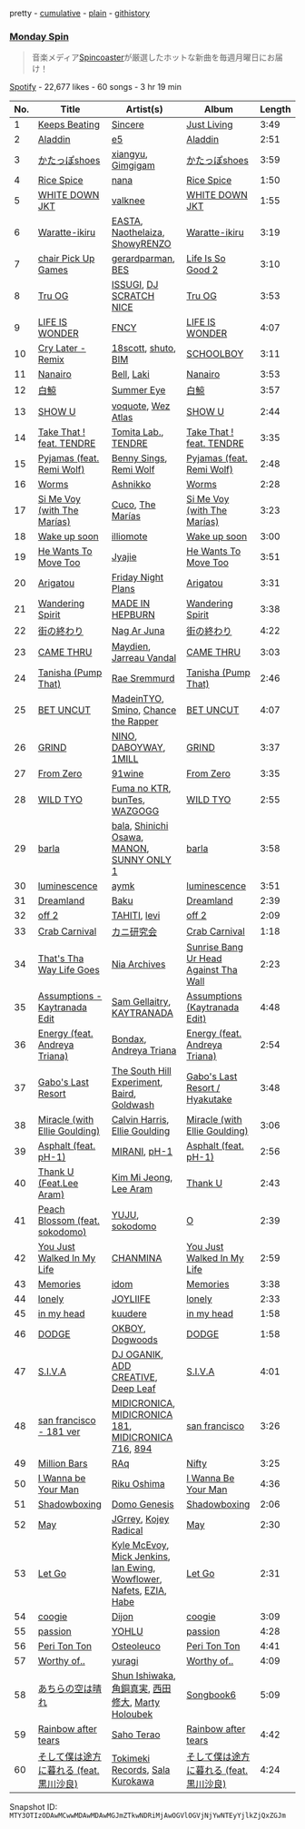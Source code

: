 pretty - [cumulative](/playlists/cumulative/37i9dQZF1DX1L8JuK0yhgO.md) - [plain](/playlists/plain/37i9dQZF1DX1L8JuK0yhgO) - [githistory](https://github.githistory.xyz/mackorone/spotify-playlist-archive/blob/main/playlists/plain/37i9dQZF1DX1L8JuK0yhgO)

### [Monday Spin](https://open.spotify.com/playlist/37i9dQZF1DX1L8JuK0yhgO)

> 音楽メディア<a href="http://spincoaster.com/">Spincoaster</a>が厳選したホットな新曲を毎週月曜日にお届け！

[Spotify](https://open.spotify.com/user/spotify) - 22,677 likes - 60 songs - 3 hr 19 min

| No. | Title | Artist(s) | Album | Length |
|---|---|---|---|---|
| 1 | [Keeps Beating](https://open.spotify.com/track/5dGenSjQSfL9KwXhL3D18M) | [Sincere](https://open.spotify.com/artist/3ucekCZdcSOBgiLZ37nKyn) | [Just Living](https://open.spotify.com/album/6jWIqqH1FJKuDbtq8cCWIC) | 3:49 |
| 2 | [Aladdin](https://open.spotify.com/track/4qJMcnH1vFNeSPddgZFCIH) | [e5](https://open.spotify.com/artist/5UOj6C1InE5WTmBXNuemt4) | [Aladdin](https://open.spotify.com/album/15HiKvyXlXFhCO5SFz8hhx) | 2:51 |
| 3 | [かたっぽshoes](https://open.spotify.com/track/4tb2PgYuehRxm9NPEIproL) | [xiangyu](https://open.spotify.com/artist/4YHFvbGOXo06pcFXOQszkB), [Gimgigam](https://open.spotify.com/artist/1LHF7KKnogex2qYTumsGiY) | [かたっぽshoes](https://open.spotify.com/album/4Tk8NBvkaFv8ga3AvnJPtq) | 3:59 |
| 4 | [Rice Spice](https://open.spotify.com/track/34IAM1iapMADhwJc5kxxip) | [nana](https://open.spotify.com/artist/7uzEQGrUAupBJK2j3uQsoC) | [Rice Spice](https://open.spotify.com/album/0pQ7biuEQJGAMZJk5c3v6y) | 1:50 |
| 5 | [WHITE DOWN JKT](https://open.spotify.com/track/3tmbeNhGonMxauKcmBPMaH) | [valknee](https://open.spotify.com/artist/5XOjyFVFORvz5wwievXJNn) | [WHITE DOWN JKT](https://open.spotify.com/album/5cdp6CeC6nB5zS9o7g3xOQ) | 1:55 |
| 6 | [Waratte\-ikiru](https://open.spotify.com/track/5PcLmPOe1vW26tuD75vUQZ) | [EASTA](https://open.spotify.com/artist/3M73iVLAP7NbB5ZrO0dlzO), [Naothelaiza](https://open.spotify.com/artist/4E2QYdTcANut4Oga8XTUQQ), [ShowyRENZO](https://open.spotify.com/artist/1MLMBTcgBXus7IgbvLaoP4) | [Waratte\-ikiru](https://open.spotify.com/album/2bXxcUXMA1sTOAi9rO8v7U) | 3:19 |
| 7 | [chair Pick Up Games](https://open.spotify.com/track/4NpYf9RvATAjdejAMl3snQ) | [gerardparman](https://open.spotify.com/artist/4B5nMelhpP2gTR4YwY4FSi), [BES](https://open.spotify.com/artist/0eclqlcc0hJCIAeWj3nF1H) | [Life Is So Good 2](https://open.spotify.com/album/5kAEPGU0PDNQ6S82pKETGb) | 3:10 |
| 8 | [Tru OG](https://open.spotify.com/track/433Bt1Fz6fMw1zLDfnQnZw) | [ISSUGI](https://open.spotify.com/artist/37hLlbtNh8yXKbVHK13gsp), [DJ SCRATCH NICE](https://open.spotify.com/artist/0MfeTyPtbuue9oZFIMD2wY) | [Tru OG](https://open.spotify.com/album/2NwXAHoEqfNhV4iUC3MPN6) | 3:53 |
| 9 | [LIFE IS WONDER](https://open.spotify.com/track/4i9qckw4bY5dD4E5ry29iw) | [FNCY](https://open.spotify.com/artist/1ii9VZ3CKfTvlEZSoCFVvL) | [LIFE IS WONDER](https://open.spotify.com/album/3Sdpc32kVdyFT1T7aAbwjL) | 4:07 |
| 10 | [Cry Later \- Remix](https://open.spotify.com/track/3YYfwffictld9GJnKB4hA4) | [18scott](https://open.spotify.com/artist/5nXbqfx9TdDW8rM0etcd33), [shuto](https://open.spotify.com/artist/4KqAfO6NT87MBLMWm46GlZ), [BIM](https://open.spotify.com/artist/704gz1q9ieRxZfTkhPlZGG) | [SCHOOLBOY](https://open.spotify.com/album/7DqunymluGQHLaxxQo4Bk9) | 3:11 |
| 11 | [Nanairo](https://open.spotify.com/track/13urAEkYdUXzyECpNFML0n) | [Bell](https://open.spotify.com/artist/712NTsTzJESMwY41l9wz5e), [Laki](https://open.spotify.com/artist/1od2uhftGjNNsngToiyycC) | [Nanairo](https://open.spotify.com/album/56kKcUc6qlaxHbupWVaMkK) | 3:53 |
| 12 | [白鯨](https://open.spotify.com/track/3zaXLP8UZrpNyl8BnjEWVM) | [Summer Eye](https://open.spotify.com/artist/69rC8L85Qulb5g3aPbfYfy) | [白鯨](https://open.spotify.com/album/3EykYUtRXqVzrWzJMbS59v) | 3:57 |
| 13 | [SHOW U](https://open.spotify.com/track/769S0GSW264Krcn19etZ1B) | [voquote](https://open.spotify.com/artist/7e4RwZzwd7DW2HCb0N0CcR), [Wez Atlas](https://open.spotify.com/artist/6fDdl8sluLiRg4fbrqMoeQ) | [SHOW U](https://open.spotify.com/album/2BnmgLVVPjZdhogODOY0bX) | 2:44 |
| 14 | [Take That ! feat\. TENDRE](https://open.spotify.com/track/64ygTL7d8g37JIp4rcRZ26) | [Tomita Lab.](https://open.spotify.com/artist/0nmnnGl422TngJtYeEj5vD), [TENDRE](https://open.spotify.com/artist/6cMnpAZ9QN0wn4dVd0Tinb) | [Take That ! feat\. TENDRE](https://open.spotify.com/album/72MRQEQStg151kpzKoTM7q) | 3:35 |
| 15 | [Pyjamas \(feat\. Remi Wolf\)](https://open.spotify.com/track/0LuB69EEijTVyNHOXHiqhN) | [Benny Sings](https://open.spotify.com/artist/4gHcu2JoaXJ0mV4aNPCd7N), [Remi Wolf](https://open.spotify.com/artist/0NB5HROxc8dDBXpkIi1v3d) | [Pyjamas \(feat\. Remi Wolf\)](https://open.spotify.com/album/0AmJGPvtL6Kj0MBp7gh8BK) | 2:48 |
| 16 | [Worms](https://open.spotify.com/track/5PlGxNgE62io6OBc1BsIaq) | [Ashnikko](https://open.spotify.com/artist/3PyJHH2wyfQK3WZrk9rpmP) | [Worms](https://open.spotify.com/album/1iMYhGsjfZIDKuiF73D6cI) | 2:28 |
| 17 | [Si Me Voy \(with The Marías\)](https://open.spotify.com/track/6GiCszfL4D2GlCU8tFU3sR) | [Cuco](https://open.spotify.com/artist/2Tglaf8nvDzwSQnpSrjLHP), [The Marías](https://open.spotify.com/artist/2sSGPbdZJkaSE2AbcGOACx) | [Si Me Voy \(with The Marías\)](https://open.spotify.com/album/5TZm9qi0223t20ypmJevEq) | 3:23 |
| 18 | [Wake up soon](https://open.spotify.com/track/0siU3JMlnOYfANLVyYXX0D) | [illiomote](https://open.spotify.com/artist/3WT4BJFKhoWN3Mc8TDcH7v) | [Wake up soon](https://open.spotify.com/album/1GRLAC0RJNALOdCRj8pugK) | 3:00 |
| 19 | [He Wants To Move Too](https://open.spotify.com/track/6KI2sA0m7t0X5kE6yAwygy) | [Jyajie](https://open.spotify.com/artist/2s2ZEfWcehZvWNmmvS1CGE) | [He Wants To Move Too](https://open.spotify.com/album/1j9wDP9Wya6cAqskT7r1vO) | 3:51 |
| 20 | [Arigatou](https://open.spotify.com/track/1BqO13qjFNkQXvcBUQJx3d) | [Friday Night Plans](https://open.spotify.com/artist/71YfYiTx6KAZFJfKaNYueQ) | [Arigatou](https://open.spotify.com/album/26faPbLsIjkVUCFm7lmodo) | 3:31 |
| 21 | [Wandering Spirit](https://open.spotify.com/track/6E30fAWCLP4LFusJMZKgq0) | [MADE IN HEPBURN](https://open.spotify.com/artist/5Kb7tK7462ltHK5KtX2tAq) | [Wandering Spirit](https://open.spotify.com/album/7M8RbyJXruRleU2wScVMkI) | 3:38 |
| 22 | [街の終わり](https://open.spotify.com/track/7fD09NyzrkqscB07BQJAwS) | [Nag Ar Juna](https://open.spotify.com/artist/0XCIw94rGkUZr24KGUi5Vu) | [街の終わり](https://open.spotify.com/album/2uJY0lqrnhLdQZD7odrXRT) | 4:22 |
| 23 | [CAME THRU](https://open.spotify.com/track/24cYplbZWgnOl9SmM6ximu) | [Maydien](https://open.spotify.com/artist/52pcFWBKzTZUCJrBizvl1y), [Jarreau Vandal](https://open.spotify.com/artist/6f96znq79wvlknKHHHhtTW) | [CAME THRU](https://open.spotify.com/album/4uuahgHaI8VmnsNjzcCuSc) | 3:03 |
| 24 | [Tanisha \(Pump That\)](https://open.spotify.com/track/24F6ioOJUt4CRPMMjnTPr5) | [Rae Sremmurd](https://open.spotify.com/artist/7iZtZyCzp3LItcw1wtPI3D) | [Tanisha \(Pump That\)](https://open.spotify.com/album/590fvdw3h9vHF3jdEBDoAH) | 2:46 |
| 25 | [BET UNCUT](https://open.spotify.com/track/0nWaqg8SPxA6ctpi2mJobi) | [MadeinTYO](https://open.spotify.com/artist/5SyGEPymt1G2uto47tVWvZ), [Smino](https://open.spotify.com/artist/1ybINI1qPiFbwDXamRtwxD), [Chance the Rapper](https://open.spotify.com/artist/1anyVhU62p31KFi8MEzkbf) | [BET UNCUT](https://open.spotify.com/album/0o8JzVSKtxCDx6wgJtGfzu) | 4:07 |
| 26 | [GRIND](https://open.spotify.com/track/2sxmlEWbi40D8fLxgUJ04b) | [NINO](https://open.spotify.com/artist/34pSpkZ0UQ8X0woG8FyOqj), [DABOYWAY](https://open.spotify.com/artist/6p0woWDfWgd5EAX7HFzZ7d), [1MILL](https://open.spotify.com/artist/18VUKXPiyznwK6LEULTUco) | [GRIND](https://open.spotify.com/album/4rNIA4x2okFcTrgwlJtrfJ) | 3:37 |
| 27 | [From Zero](https://open.spotify.com/track/2LSRRrpG3HhvagUmYSoa8s) | [91wine](https://open.spotify.com/artist/7FOgrrQSMEgN22MbzdqTdD) | [From Zero](https://open.spotify.com/album/2k56jyZ1nnirVPZPqka7YL) | 3:35 |
| 28 | [WILD TYO](https://open.spotify.com/track/0C0srTlRpKe13glN5aCOMJ) | [Fuma no KTR](https://open.spotify.com/artist/6thFYr8FXQ3irTtczyv9YO), [bunTes](https://open.spotify.com/artist/4un5fNWeCZyuQvtzXxFBXt), [WAZGOGG](https://open.spotify.com/artist/7FsxjSM1Naj6x4BYp7cXm5) | [WILD TYO](https://open.spotify.com/album/1q4qkpxf1CxOSAAGKn2kMz) | 2:55 |
| 29 | [barla](https://open.spotify.com/track/15u6GYSKZBei1mQ9AJU85P) | [bala](https://open.spotify.com/artist/2LCojy3bUYWczKPT4tdPos), [Shinichi Osawa](https://open.spotify.com/artist/0s9KIyjWtFcsRdKtMECxFp), [MANON](https://open.spotify.com/artist/5RtQtz37rszKUaMg1GeUl3), [SUNNY ONLY 1](https://open.spotify.com/artist/1PcuXbYDyLM8zEsZT1EQtc) | [barla](https://open.spotify.com/album/2gjOLwd7GbuJlrMUPewn31) | 3:58 |
| 30 | [luminescence](https://open.spotify.com/track/6gNOjgCpfkvAV35qkof2xy) | [aymk](https://open.spotify.com/artist/1fP8eVkrKyDKjBnjSGoxTb) | [luminescence](https://open.spotify.com/album/7LB8PT1t5aBN8Tyg4laMO4) | 3:51 |
| 31 | [Dreamland](https://open.spotify.com/track/6v1D8Qw4DSZ3AOGrY6IuuB) | [Baku](https://open.spotify.com/artist/5m3CibdsoEKP2HxjyRBuGZ) | [Dreamland](https://open.spotify.com/album/2Oshxvp7CnyoVCam904Lgy) | 2:39 |
| 32 | [off 2](https://open.spotify.com/track/7w2EzEm1mIveKPTkoSpaiv) | [TAHITI](https://open.spotify.com/artist/18hBb9LiOSU4mstErGGIfM), [levi](https://open.spotify.com/artist/2i8z6rKtx4CoaQmajp10fP) | [off 2](https://open.spotify.com/album/5IwEtzg6B2naivLInzkeRs) | 2:09 |
| 33 | [Crab Carnival](https://open.spotify.com/track/2sK4yOW5LBk7dOFsyKRIUM) | [カニ研究会](https://open.spotify.com/artist/0deXZ0aJcEysw5IL13qp7J) | [Crab Carnival](https://open.spotify.com/album/26E7lP8TXW6WS5IST5CG6w) | 1:18 |
| 34 | [That's Tha Way Life Goes](https://open.spotify.com/track/5olysyNguusDbNGGR4M9KR) | [Nia Archives](https://open.spotify.com/artist/7BMR0fwtEvzGtK4rNGdoiQ) | [Sunrise Bang Ur Head Against Tha Wall](https://open.spotify.com/album/4NDtzV15CP0IYfSgv4bAOK) | 2:23 |
| 35 | [Assumptions \- Kaytranada Edit](https://open.spotify.com/track/7lWdyj9RrMsEN6F0Dl0irE) | [Sam Gellaitry](https://open.spotify.com/artist/07UJz804RJxqNvxFXC3h9H), [KAYTRANADA](https://open.spotify.com/artist/6qgnBH6iDM91ipVXv28OMu) | [Assumptions \(Kaytranada Edit\)](https://open.spotify.com/album/5YTiQmOzu1m293UgtWNJSR) | 4:48 |
| 36 | [Energy \(feat\. Andreya Triana\)](https://open.spotify.com/track/3bgiLHpgauJYYIiheI4yEc) | [Bondax](https://open.spotify.com/artist/4qobOrZpdUri80gScwsHfs), [Andreya Triana](https://open.spotify.com/artist/6SKEuFZYhaTytrhtJjgnO2) | [Energy \(feat\. Andreya Triana\)](https://open.spotify.com/album/33ZEwVYKTh6XeSyVAVnqqj) | 2:54 |
| 37 | [Gabo's Last Resort](https://open.spotify.com/track/2kKwmioPqFwnNUFridIrIt) | [The South Hill Experiment](https://open.spotify.com/artist/6PmrG14lGhCeDfxf40nbZX), [Baird](https://open.spotify.com/artist/7GdGZWPHxDEu0ppvLoB4GO), [Goldwash](https://open.spotify.com/artist/7yYa2im7sawSzuVkXx8W21) | [Gabo's Last Resort / Hyakutake](https://open.spotify.com/album/2kIkz3jqtubvlQcnppphvV) | 3:48 |
| 38 | [Miracle \(with Ellie Goulding\)](https://open.spotify.com/track/5eTaQYBE1yrActixMAeLcZ) | [Calvin Harris](https://open.spotify.com/artist/7CajNmpbOovFoOoasH2HaY), [Ellie Goulding](https://open.spotify.com/artist/0X2BH1fck6amBIoJhDVmmJ) | [Miracle \(with Ellie Goulding\)](https://open.spotify.com/album/22UyygZceCIfoE0RhENgKx) | 3:06 |
| 39 | [Asphalt \(feat\. pH\-1\)](https://open.spotify.com/track/58mChQUTpqCnaGYC6CCSD0) | [MIRANI](https://open.spotify.com/artist/6N7b9mUVwn885jI7RRg8no), [pH\-1](https://open.spotify.com/artist/2u7CP5T30c8ctenzXgEV1W) | [Asphalt \(feat\. pH\-1\)](https://open.spotify.com/album/6opRDXGetgN7pAaReSCb1N) | 2:56 |
| 40 | [Thank U \(Feat.Lee Aram\)](https://open.spotify.com/track/2ra21UPWO6BHN8HlguhDFR) | [Kim Mi Jeong](https://open.spotify.com/artist/62i8ukH7NagOk7lZE6B3xA), [Lee Aram](https://open.spotify.com/artist/3j0Q7sspsBVQm6SdlkqYp1) | [Thank U](https://open.spotify.com/album/3c6PzqYExZUGOzCY2YyQex) | 2:43 |
| 41 | [Peach Blossom \(feat\. sokodomo\)](https://open.spotify.com/track/3hENv4ExwoYHQjoWJSBmyA) | [YUJU](https://open.spotify.com/artist/7Bu0r4MCDX3sbhcFD5IXyx), [sokodomo](https://open.spotify.com/artist/23LskvW8ErKu8v1teU7xFZ) | [O](https://open.spotify.com/album/42k8JWt7Czu6cLEevU2bus) | 2:39 |
| 42 | [You Just Walked In My Life](https://open.spotify.com/track/7eRHytSFVvMRNk1at0HkWs) | [CHANMINA](https://open.spotify.com/artist/2vjeuQwzSP5ErC1S41gONX) | [You Just Walked In My Life](https://open.spotify.com/album/3r6AKB3Zf1lTcG0et17Hdz) | 2:59 |
| 43 | [Memories](https://open.spotify.com/track/726gUResvdS7FXReBGl16R) | [idom](https://open.spotify.com/artist/2f1JDLogY8kLi804QEmMzx) | [Memories](https://open.spotify.com/album/5lCAfl4vZl0hmZbaLHhRlM) | 3:38 |
| 44 | [lonely](https://open.spotify.com/track/6yiLZQOPmwSzqo8NMq1lOB) | [JOYLIIFE](https://open.spotify.com/artist/6JD26kequ4Rdvg8DEDX5pW) | [lonely](https://open.spotify.com/album/6mQBS6I25ZhX8hDW53xthF) | 2:33 |
| 45 | [in my head](https://open.spotify.com/track/59Db7h4glgRygW36Dn15Wu) | [kuudere](https://open.spotify.com/artist/1OhN2StoiEjQmsLCbjpgpa) | [in my head](https://open.spotify.com/album/79q40CGdFlUquAFaC9mhcp) | 1:58 |
| 46 | [DODGE](https://open.spotify.com/track/4TenK6ruZB4XzktwNwqTva) | [OKBOY](https://open.spotify.com/artist/1X4FmvIOBsSd3kdHuLLVR4), [Dogwoods](https://open.spotify.com/artist/16ZYvHJtA7R2rwwZCQGJJW) | [DODGE](https://open.spotify.com/album/6xEvECLtkWMpiRWL160OsS) | 1:58 |
| 47 | [S.I.V.A](https://open.spotify.com/track/3bGnZ2lBMXFK2TsE4PGRar) | [DJ OGANIK](https://open.spotify.com/artist/701ReHJseA4a7G4XVxHCcs), [ADD CREATIVE](https://open.spotify.com/artist/3EjD0KF3TlTpo6VNZEaPn1), [Deep Leaf](https://open.spotify.com/artist/01YQGWRqEsJ0L7QKZO1TkD) | [S.I.V.A](https://open.spotify.com/album/0T2SlHZKW8kECyHqFQC2e6) | 4:01 |
| 48 | [san francisco \- 181 ver](https://open.spotify.com/track/2wdmqQqUjGrZsjVvPzU0Qi) | [MIDICRONICA](https://open.spotify.com/artist/2v4xE9iGRGIKGxxCku3HWy), [MIDICRONICA 181](https://open.spotify.com/artist/3AlVoNtbPZPiNdpI1h8LlY), [MIDICRONICA 716](https://open.spotify.com/artist/7ErgIz6RK3oPeYp3wdVj0m), [894](https://open.spotify.com/artist/5PD9jnqnPTo1q1Fr6k619f) | [san francisco](https://open.spotify.com/album/5U0ePkRQnzYpglXS6glqO9) | 3:26 |
| 49 | [Million Bars](https://open.spotify.com/track/7N34bZLtCslDgaWU05Y8Wp) | [RAq](https://open.spotify.com/artist/0I6KWC4h8huHA3Mgj2NaqZ) | [Nifty](https://open.spotify.com/album/4mmq67WL4jOA285YZ0B1X1) | 3:25 |
| 50 | [I Wanna be Your Man](https://open.spotify.com/track/28O3jke3WymV3GjOVZNHcg) | [Riku Oshima](https://open.spotify.com/artist/4uExsX4lCNgoL9zc8Uwdue) | [I Wanna Be Your Man](https://open.spotify.com/album/1gKh1qXBbbksbos9qkcuIR) | 4:36 |
| 51 | [Shadowboxing](https://open.spotify.com/track/1Y7dSNGXbcR2vP775kssV2) | [Domo Genesis](https://open.spotify.com/artist/6vHBuUxrcpn1do5UaEJ7g6) | [Shadowboxing](https://open.spotify.com/album/4xw15JQtyBeilDyR03KhR7) | 2:06 |
| 52 | [May](https://open.spotify.com/track/0FjyXgEzPLZL7VA9OYlNym) | [JGrrey](https://open.spotify.com/artist/66rDbD3tWR3M1uNuIaDAGx), [Kojey Radical](https://open.spotify.com/artist/1HMhQzj2QXxR40zGDdaK6y) | [May](https://open.spotify.com/album/3qu8wQIoib6nKPbZ9NnfQf) | 2:30 |
| 53 | [Let Go](https://open.spotify.com/track/0Yli758T5yph53DvhnDcje) | [Kyle McEvoy](https://open.spotify.com/artist/6rRqxCKHpl9C5Imf2uinft), [Mick Jenkins](https://open.spotify.com/artist/1FvjvACFvko2Z91IvDljrx), [Ian Ewing](https://open.spotify.com/artist/6QrRSfwkZsixVIgDRhpToh), [Wowflower](https://open.spotify.com/artist/1gKr9GnJ24RqrwpXTLdCVU), [Nafets](https://open.spotify.com/artist/0PALShJ4yMcson9zvQaqlM), [EZIA](https://open.spotify.com/artist/0NlGvbM8SmFXmaBb6pu1qg), [Habe](https://open.spotify.com/artist/2BugRvdm3aasWYT3VthewW) | [Let Go](https://open.spotify.com/album/2iNKcmRmtdyv5NzVNnCyOn) | 2:31 |
| 54 | [coogie](https://open.spotify.com/track/3kBWttZ4s6uSErpI0x3qLZ) | [Dijon](https://open.spotify.com/artist/0knGpCTbmG4ctl1wzYRZs4) | [coogie](https://open.spotify.com/album/6O9lTWRoILaLhlq7gSVTyf) | 3:09 |
| 55 | [passion](https://open.spotify.com/track/6cdX42p8jBWPHrmsi1D7hb) | [YOHLU](https://open.spotify.com/artist/0jGNWHlBqs3In2Ik2AoLIl) | [passion](https://open.spotify.com/album/6A8rgIPdZcItgV7MGhzEZ2) | 4:28 |
| 56 | [Peri Ton Ton](https://open.spotify.com/track/1VDrwuARVUjtpzFaPBLQPS) | [Osteoleuco](https://open.spotify.com/artist/42u1RJUE0BhUW7VkXntJ99) | [Peri Ton Ton](https://open.spotify.com/album/7dL2pnsKgUHSIpuGOLoUbj) | 4:41 |
| 57 | [Worthy of..](https://open.spotify.com/track/00CUwlsD6vMV8gh8M7FggK) | [yuragi](https://open.spotify.com/artist/1Ksf2sRoSTPdLYbGxJ9oms) | [Worthy of..](https://open.spotify.com/album/4mJPj7GNJhMy1JIlo7r71S) | 4:09 |
| 58 | [あちらの空は晴れ](https://open.spotify.com/track/77dNIcXpDsZWzLchsfoHt3) | [Shun Ishiwaka](https://open.spotify.com/artist/440Vu15E7JrOSOTlYA819R), [角銅真実](https://open.spotify.com/artist/6JsSDr5joM2nS6qE7OSPzQ), [西田修大](https://open.spotify.com/artist/2x6vu5Pi0JtwW2obCmZWdz), [Marty Holoubek](https://open.spotify.com/artist/5EUnnSIFldgDzlrPvvwTZF) | [Songbook6](https://open.spotify.com/album/3asyCHxLTPhQu11NlRCqWh) | 5:09 |
| 59 | [Rainbow after tears](https://open.spotify.com/track/0roXkvp5MkCJw6cKJkMNKZ) | [Saho Terao](https://open.spotify.com/artist/0yLUatFP9McWRDsM42uzCH) | [Rainbow after tears](https://open.spotify.com/album/0ZdSWbmhh1HkEoPrbOfFC1) | 4:42 |
| 60 | [そして僕は途方に暮れる \(feat\. 黒川沙良\)](https://open.spotify.com/track/0saXHM5Z0JU0vjYUYOQ3nC) | [Tokimeki Records](https://open.spotify.com/artist/73vrL9RiKlSaQFo2izavC1), [Sala Kurokawa](https://open.spotify.com/artist/5gfV2sADb4hk8v0l3TxN15) | [そして僕は途方に暮れる \(feat\. 黒川沙良\)](https://open.spotify.com/album/2RplRrB1GzCpovo9YoyXAW) | 4:24 |

Snapshot ID: `MTY3OTIzODAwMCwwMDAwMDAwMGJmZTkwNDRiMjAwOGVlOGVjNjYwNTEyYjlkZjQxZGJm`
